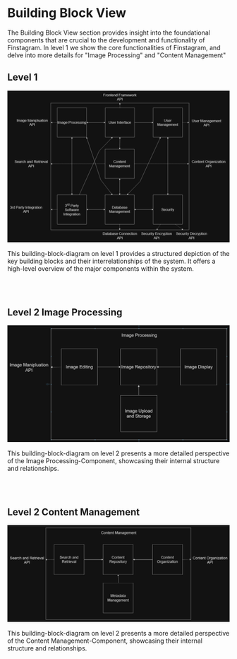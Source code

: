 # Building Block View

The Building Block View section provides insight into the foundational components that are crucial to the development and functionality of Finstagram. In level 1 we show the core functionalities of Finstagram, and delve into more details for "Image Processing" and "Content Management"

## Level 1
![alt text](images/level1finalnew.png)

This building-block-diagram on level 1 provides a structured depiction of the key building blocks and their interrelationships of the system. It offers a high-level overview of the major components within the system.

<br/><br/>
## Level 2 Image Processing
![alt text](images/level2new.png)

This building-block-diagram on level 2 presents a more detailed perspective of the Image Processing-Component, showcasing their internal structure and relationships.

<br/><br/>
## Level 2 Content Management
![alt text](images/level2othernew.png)

This building-block-diagram on level 2 presents a more detailed perspective of the Content Management-Component, showcasing their internal structure and relationships.

